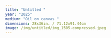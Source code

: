 ```yaml
---
title: "Untitled "
year: "2025"
medium: "Oil on canvas "
dimensions: 28x36in. / 71.12x91.44cm
image: /img/untitled/img_1505-compressed.jpeg
---
```




